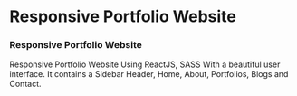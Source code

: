 # Responsive Portfolio Website
### Responsive Portfolio Website
Responsive Portfolio Website Using ReactJS, SASS With a beautiful user interface. It contains a Sidebar Header, Home, About, Portfolios, Blogs and Contact.
